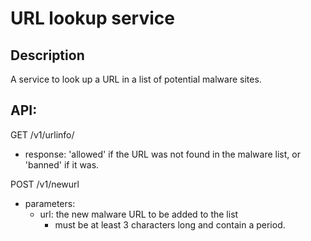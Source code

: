 # URL lookup service

## Description
A service to look up a URL in a list of potential malware sites.

## API:
GET /v1/urlinfo/<URL>
- response: 'allowed' if the URL was not found in the malware list,
	or 'banned' if it was.

POST /v1/newurl
- parameters:
    - url: the new malware URL to be added to the list
        - must be at least 3 characters long and contain a period.
